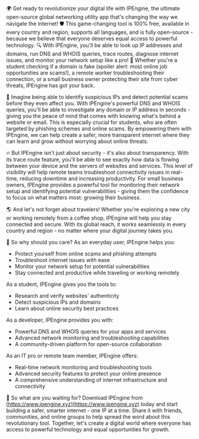 🌍 Get ready to revolutionize your digital life with IPEngine, the ultimate open-source global networking utility app that's changing the way we navigate the internet! 🛡️ This game-changing tool is 100% free, available in every country and region, supports all languages, and is fully open-source - because we believe that everyone deserves equal access to powerful technology. 🔍 With IPEngine, you'll be able to look up IP addresses and domains, run DNS and WHOIS queries, trace routes, diagnose internet issues, and monitor your network setup like a pro! 📡 Whether you're a student checking if a domain is fake (spoiler alert: most online job opportunities are scams!), a remote worker troubleshooting their connection, or a small business owner protecting their site from cyber threats, IPEngine has got your back.

🚀 Imagine being able to identify suspicious IPs and detect potential scams before they even affect you. With IPEngine's powerful DNS and WHOIS queries, you'll be able to investigate any domain or IP address in seconds - giving you the peace of mind that comes with knowing what's behind a website or email. This is especially crucial for students, who are often targeted by phishing schemes and online scams. By empowering them with IPEngine, we can help create a safer, more transparent internet where they can learn and grow without worrying about online threats.

🔥 But IPEngine isn't just about security - it's also about transparency. With its trace route feature, you'll be able to see exactly how data is flowing between your device and the servers of websites and services. This level of visibility will help remote teams troubleshoot connectivity issues in real-time, reducing downtime and increasing productivity. For small business owners, IPEngine provides a powerful tool for monitoring their network setup and identifying potential vulnerabilities - giving them the confidence to focus on what matters most: growing their business.

🌎 And let's not forget about travelers! Whether you're exploring a new city or working remotely from a coffee shop, IPEngine will help you stay connected and secure. With its global reach, it works seamlessly in every country and region - no matter where your digital journey takes you.

💪 So why should you care? As an everyday user, IPEngine helps you:

* Protect yourself from online scams and phishing attempts
* Troubleshoot internet issues with ease
* Monitor your network setup for potential vulnerabilities
* Stay connected and productive while traveling or working remotely

As a student, IPEngine gives you the tools to:

* Research and verify websites' authenticity
* Detect suspicious IPs and domains
* Learn about online security best practices

As a developer, IPEngine provides you with:

* Powerful DNS and WHOIS queries for your apps and services
* Advanced network monitoring and troubleshooting capabilities
* A community-driven platform for open-source collaboration

As an IT pro or remote team member, IPEngine offers:

* Real-time network monitoring and troubleshooting tools
* Advanced security features to protect your online presence
* A comprehensive understanding of internet infrastructure and connectivity

🎉 So what are you waiting for? Download IPEngine from [https://www.ipengine.xyz](https://www.ipengine.xyz) today and start building a safer, smarter internet - one IP at a time. Share it with friends, communities, and online groups to help spread the word about this revolutionary tool. Together, let's create a digital world where everyone has access to powerful technology and equal opportunities for growth.